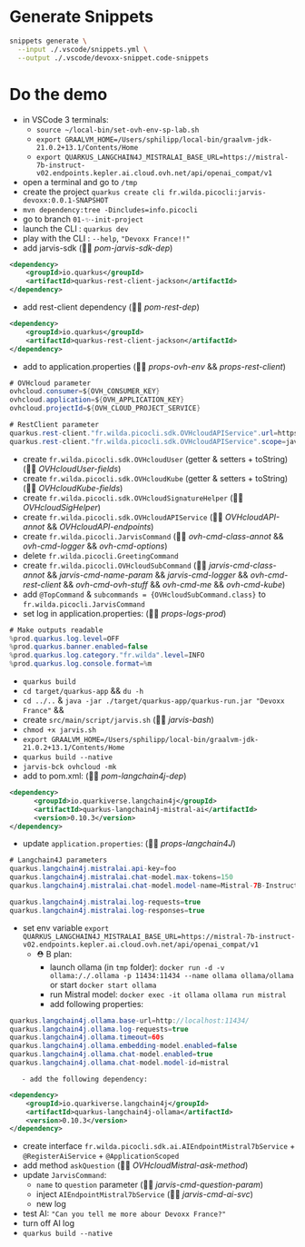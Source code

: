 # Generate Snippets

```bash
snippets generate \
  --input ./.vscode/snippets.yml \
  --output ./.vscode/devoxx-snippet.code-snippets
```

# Do the demo

  - in VSCode 3 terminals:
    - `source ~/local-bin/set-ovh-env-sp-lab.sh`
    - `export GRAALVM_HOME=/Users/sphilipp/local-bin/graalvm-jdk-21.0.2+13.1/Contents/Home`
    - `export QUARKUS_LANGCHAIN4J_MISTRALAI_BASE_URL=https://mistral-7b-instruct-v02.endpoints.kepler.ai.cloud.ovh.net/api/openai_compat/v1`
  - open a terminal and go to `/tmp`
  - create the project `quarkus create cli fr.wilda.picocli:jarvis-devoxx:0.0.1-SNAPSHOT`
  - `mvn dependency:tree -Dincludes=info.picocli`
  - go to branch `01-✨-init-project`
  - launch the CLI : `quarkus dev`
  - play with the CLI : `--help`, `"Devoxx France!!"`
  - add jarvis-sdk (👨‍💻 _pom-jarvis-sdk-dep_)
```xml
<dependency>
    <groupId>io.quarkus</groupId>
    <artifactId>quarkus-rest-client-jackson</artifactId>
</dependency>
```
  - add rest-client dependency (👨‍💻 _pom-rest-dep_)
```xml
<dependency>
    <groupId>io.quarkus</groupId>
    <artifactId>quarkus-rest-client-jackson</artifactId>
</dependency>
```
  - add to application.properties (👨‍💻 _props-ovh-env_ && _props-rest-client_)
```java
# OVHcloud parameter
ovhcloud.consumer=${OVH_CONSUMER_KEY}
ovhcloud.application=${OVH_APPLICATION_KEY}
ovhcloud.projectId=${OVH_CLOUD_PROJECT_SERVICE}

# RestClient parameter
quarkus.rest-client."fr.wilda.picocli.sdk.OVHcloudAPIService".url=https://eu.api.ovh.com/
quarkus.rest-client."fr.wilda.picocli.sdk.OVHcloudAPIService".scope=javax.inject.Singleton 
```
  - create `fr.wilda.picocli.sdk.OVHcloudUser` (getter & setters + toString) (👨‍💻 _OVHcloudUser-fields_)
  - create `fr.wilda.picocli.sdk.OVHcloudKube` (getter & setters + toString) (👨‍💻 _OVHcloudKube-fields_)
  - create `fr.wilda.picocli.sdk.OVHcloudSignatureHelper` (👨‍💻 _OVHcloudSigHelper_)
  - create `fr.wilda.picocli.sdk.OVHcloudAPIService` (👨‍💻 _OVHcloudAPI-annot_ && _OVHcloudAPI-endpoints_)
  - create `fr.wilda.picocli.JarvisCommand` (👨‍💻 _ovh-cmd-class-annot_ && _ovh-cmd-logger_ && _ovh-cmd-options_)
  - delete `fr.wilda.picocli.GreetingCommand`
  - create `fr.wilda.picocli.OVHcloudSubCommand` (👨‍💻 _jarvis-cmd-class-annot_ && _jarvis-cmd-name-param_ && _jarvis-cmd-logger_ && _ovh-cmd-rest-client_ && _ovh-cmd-ovh-stuff_ && _ovh-cmd-me_ && _ovh-cmd-kube_) 
  - add `@TopCommand` & `subcommands = {OVHcloudSubCommand.class}` to `fr.wilda.picocli.JarvisCommand`
  - set log in application.properties: (👨‍💻 _props-logs-prod_)
```java
# Make outputs readable
%prod.quarkus.log.level=OFF
%prod.quarkus.banner.enabled=false
%prod.quarkus.log.category."fr.wilda".level=INFO
%prod.quarkus.log.console.format=%m
```
  - `quarkus build`
  - `cd target/quarkus-app` && `du -h`
  - `cd ../..` & `java -jar ./target/quarkus-app/quarkus-run.jar "Devoxx France"` && 
  - create `src/main/script/jarvis.sh` (👨‍💻 _jarvis-bash_)
  - `chmod +x jarvis.sh`
  - `export GRAALVM_HOME=/Users/sphilipp/local-bin/graalvm-jdk-21.0.2+13.1/Contents/Home`
  - `quarkus build --native`
  - `jarvis-bck ovhcloud -mk`
  - add to pom.xml: (👨‍💻 _pom-langchain4j-dep_)
```xml
<dependency>
      <groupId>io.quarkiverse.langchain4j</groupId>
      <artifactId>quarkus-langchain4j-mistral-ai</artifactId>
      <version>0.10.3</version>
</dependency>  
```
  - update `application.properties`: (👨‍💻 _props-langchain4J_)
```java
# Langchain4J parameters
quarkus.langchain4j.mistralai.api-key=foo
quarkus.langchain4j.mistralai.chat-model.max-tokens=150
quarkus.langchain4j.mistralai.chat-model.model-name=Mistral-7B-Instruct-v0.2

quarkus.langchain4j.mistralai.log-requests=true
quarkus.langchain4j.mistralai.log-responses=true
```
  - set env variable `export QUARKUS_LANGCHAIN4J_MISTRALAI_BASE_URL=https://mistral-7b-instruct-v02.endpoints.kepler.ai.cloud.ovh.net/api/openai_compat/v1`
     - ⛑️ B plan: 
        - launch ollama (in `tmp` folder): `docker run -d -v ollama:/./.ollama -p 11434:11434 --name ollama ollama/ollama` or start `docker start ollama`
        - run Mistral model: `docker exec -it ollama ollama run mistral`
        - add following properties:
```java
quarkus.langchain4j.ollama.base-url=http://localhost:11434/
quarkus.langchain4j.ollama.log-requests=true
quarkus.langchain4j.ollama.timeout=60s    
quarkus.langchain4j.ollama.embedding-model.enabled=false
quarkus.langchain4j.ollama.chat-model.enabled=true              
quarkus.langchain4j.ollama.chat-model.model-id=mistral
```        
       - add the following dependency:
```xml
<dependency>
    <groupId>io.quarkiverse.langchain4j</groupId>
    <artifactId>quarkus-langchain4j-ollama</artifactId>
    <version>0.10.3</version>
</dependency>
```  
  - create interface `fr.wilda.picocli.sdk.ai.AIEndpointMistral7bService` + `@RegisterAiService` + `@ApplicationScoped`
  - add method `askQuestion` (👨‍💻 _OVHcloudMistral-ask-method_)
  - update `JarvisCommand`:
    - `name` to `question` parameter (👨‍💻 _jarvis-cmd-question-param_)
    - inject `AIEndpointMistral7bService` (👨‍💻 _jarvis-cmd-ai-svc_)
    - new log
  - test AI: `"Can you tell me more abour Devoxx France?"`
  - turn off AI log
  - `quarkus build --native`